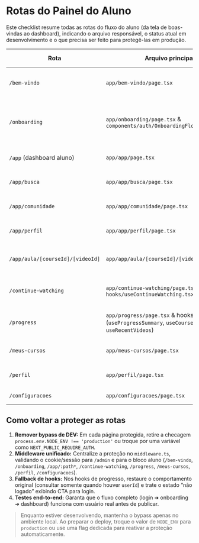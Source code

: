 # Rotas do Painel do Aluno

Este checklist resume todas as rotas do fluxo do aluno (da tela de boas-vindas ao dashboard), indicando o arquivo responsável, o status atual em desenvolvimento e o que precisa ser feito para protegê-las em produção.

| Rota | Arquivo principal | Status no desenvolvimento | Ações para proteção em produção |
| --- | --- | --- | --- |
| `/bem-vindo` | `app/bem-vindo/page.tsx` | Bypass de login quando `NODE_ENV !== 'production'` | Reativar redirecionamento obrigatório ou usar flag de ambiente (`NEXT_PUBLIC_REQUIRE_AUTH`) |
| `/onboarding` | `app/onboarding/page.tsx` & `components/auth/OnboardingFlow.tsx` | Acesso liberado em DEV; gravação no Firestore fica desativada sem usuário | Exigir autenticação real antes de persistir dados e tratar erros de permissão |
| `/app` (dashboard aluno) | `app/app/page.tsx` | Conteúdo mock, sem proteção adicional | Integrar com dados reais e validar sessão antes de montar o dashboard |
| `/app/busca` | `app/app/busca/page.tsx` | Página desbloqueada (mock) | Habilitar somente para usuários válidos e conectar ao backend de busca |
| `/app/comunidade` | `app/app/comunidade/page.tsx` | Mock com conteúdo estático | Garantir autenticação antes de listar posts e aplicar regras de Firestore |
| `/app/perfil` | `app/app/perfil/page.tsx` | Perfil gamificado com dados mock | Conectar à API real e validar UID antes de mostrar estatísticas |
| `/app/aula/[courseId]/[videoId]` | `app/app/aula/[courseId]/[videoId]/page.tsx` | Player acessível em DEV sem bloquear rota dinâmica | Validar matrícula do aluno e restringir streaming apenas a inscritos |
| `/continue-watching` | `app/continue-watching/page.tsx` & `hooks/useContinueWatching.tsx` | Carrega vazio quando não há usuário | Exigir userId antes das consultas ao Firestore e apresentar mensagem de login obrigatório |
| `/progress` | `app/progress/page.tsx` & hooks (`useProgressSummary`, `useCourseProgress`, `useRecentVideos`) | Mostra placeholders se não houver sessão | Restaurar bloqueio de login e garantir segurança das consultas |
| `/meus-cursos` | `app/meus-cursos/page.tsx` | Página estática liberada | Ativar proteção e fazer fetch dos cursos do aluno autenticado |
| `/perfil` | `app/perfil/page.tsx` | Dados mock exibidos quando sem usuário | Reconectar ao contexto real e reforçar verificação de e-mail/UID |
| `/configuracoes` | `app/configuracoes/page.tsx` | Configurações abertas em DEV | Requerer sessão antes de alterar preferências |

## Como voltar a proteger as rotas

1. **Remover bypass de DEV:** Em cada página protegida, retire a checagem `process.env.NODE_ENV !== 'production'` ou troque por uma variável como `NEXT_PUBLIC_REQUIRE_AUTH`.
2. **Middleware unificado:** Centralize a proteção no `middleware.ts`, validando o cookie/sessão para `/admin` e para o bloco aluno (`/bem-vindo`, `/onboarding`, `/app/:path*`, `/continue-watching`, `/progress`, `/meus-cursos`, `/perfil`, `/configuracoes`).
3. **Fallback de hooks:** Nos hooks de progresso, restaure o comportamento original (consultar somente quando houver `userId`) e trate o estado “não logado” exibindo CTA para login.
4. **Testes end-to-end:** Garanta que o fluxo completo (login ➜ onboarding ➜ dashboard) funciona com usuário real antes de publicar.

> Enquanto estiver desenvolvendo, mantenha o bypass apenas no ambiente local. Ao preparar o deploy, troque o valor de `NODE_ENV` para `production` ou use uma flag dedicada para reativar a proteção automaticamente.
